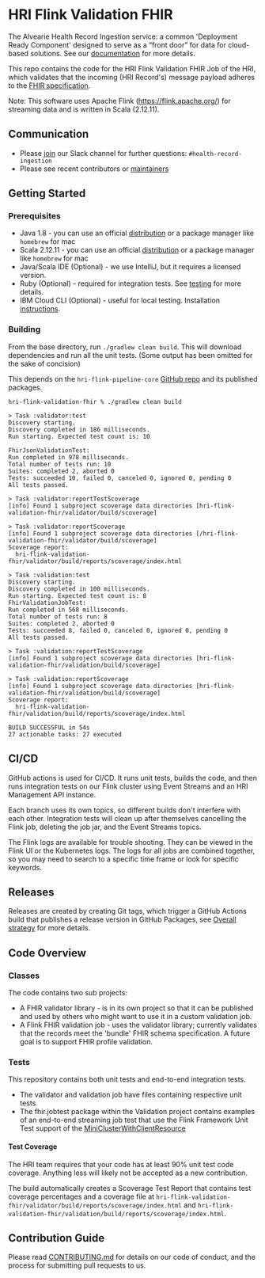 # HRI Flink Validation FHIR

The Alvearie Health Record Ingestion service: a common 'Deployment Ready Component' designed to serve as a “front door” for data for cloud-based solutions. See our [documentation](https://alvearie.io/HRI) for more details.

This repo contains the code for the HRI Flink Validation FHIR Job of the HRI, which validates that the incoming (HRI Record's) message payload adheres to the [FHIR specification](https://www.hl7.org/fhir/overview.html).

Note: This software uses Apache Flink (https://flink.apache.org/) for streaming data and is written in Scala (2.12.11).

## Communication
* Please [join](https://alvearie.io/contributions/requestSlackAccess/) our Slack channel for further questions: `#health-record-ingestion`
* Please see recent contributors or [maintainers](MAINTAINERS.md)

## Getting Started

### Prerequisites
* Java 1.8 - you can use an official [distribution](https://www.java.com/en/download/manual.jsp) or a package manager like `homebrew` for mac
* Scala 2.12.11 - you can use an official [distribution](https://www.scala-lang.org/download/) or a package manager like `homebrew` for mac
* Java/Scala IDE (Optional) - we use IntelliJ, but it requires a licensed version.
* Ruby (Optional) - required for integration tests. See [testing](test/README.md) for more details.
* IBM Cloud CLI (Optional) - useful for local testing. Installation [instructions](https://cloud.ibm.com/docs/cli?topic=cloud-cli-getting-started).

### Building
From the base directory, run `./gradlew clean build`. This will download dependencies and run all the unit tests. (Some output has been omitted for the sake of concision)

This depends on the `hri-flink-pipeline-core` [GitHub repo](https://github.com/Alvearie/hri-flink-pipeline-core) and its published packages. 

```
hri-flink-validation-fhir % ./gradlew clean build

> Task :validator:test
Discovery starting.
Discovery completed in 186 milliseconds.
Run starting. Expected test count is: 10

FhirJsonValidationTest:
Run completed in 978 milliseconds.
Total number of tests run: 10
Suites: completed 2, aborted 0
Tests: succeeded 10, failed 0, canceled 0, ignored 0, pending 0
All tests passed.

> Task :validator:reportTestScoverage
[info] Found 1 subproject scoverage data directories [hri-flink-validation-fhir/validator/build/scoverage]

> Task :validator:reportScoverage
[info] Found 1 subproject scoverage data directories [/hri-flink-validation-fhir/validator/build/scoverage]
Scoverage report:
  hri-flink-validation-fhir/validator/build/reports/scoverage/index.html

> Task :validation:test
Discovery starting.
Discovery completed in 100 milliseconds.
Run starting. Expected test count is: 8
FhirValidationJobTest:
Run completed in 568 milliseconds.
Total number of tests run: 8
Suites: completed 2, aborted 0
Tests: succeeded 8, failed 0, canceled 0, ignored 0, pending 0
All tests passed.

> Task :validation:reportTestScoverage
[info] Found 1 subproject scoverage data directories [hri-flink-validation-fhir/validation/build/scoverage]

> Task :validation:reportScoverage
[info] Found 1 subproject scoverage data directories [hri-flink-validation-fhir/validation/build/scoverage]
Scoverage report:
  hri-flink-validation-fhir/validation/build/reports/scoverage/index.html

BUILD SUCCESSFUL in 54s
27 actionable tasks: 27 executed

```

## CI/CD
GitHub actions is used for CI/CD. It runs unit tests, builds the code, and then runs integration tests on our Flink cluster using Event Streams and an HRI Management API instance. 

Each branch uses its own topics, so different builds don't interfere with each other. Integration tests will clean up after themselves cancelling the Flink job, deleting the job jar, and the Event Streams topics.

The Flink logs are available for trouble shooting. They can be viewed in the Flink UI or the Kubernetes logs. The logs for all jobs are combined together, so you may need to search to a specific time frame or look for specific keywords.


## Releases
Releases are created by creating Git tags, which trigger a GitHub Actions build that publishes a release version in GitHub Packages, see [Overall strategy](https://SOME_NEW_URL/docs/wiki/Overall-Project-Branching,-Test,-and-Release-Strategy) for more details.

## Code Overview

### Classes
The code contains two sub projects: 
- A FHIR validator library - is in its own project so that it can be published and used by others who might want to use it in a custom validation job.
- A Flink FHIR validation job - uses the validator library; currently validates that the records meet the 'bundle' FHIR schema specification. A future goal is to support FHIR profile validation.

### Tests
This repository contains both unit tests and end-to-end integration tests.

- The validator and validation job have files containing respective unit tests
- The fhir.jobtest package within the Validation project contains examples of an end-to-end streaming job test that use the Flink Framework Unit Test support of the [MiniClusterWithClientResource](https://ci.apache.org/projects/flink/flink-docs-stable/dev/stream/testing.html#junit-rule-miniclusterwithclientresource)

#### Test Coverage
The HRI team requires that your code has at least 90% unit test code coverage. Anything less will likely not be accepted as a new contribution.

The build automatically creates a Scoverage Test Report that contains test coverage percentages and a coverage file at `hri-flink-validation-fhir/validator/build/reports/scoverage/index.html` and `hri-flink-validation-fhir/validation/build/reports/scoverage/index.html`. 

## Contribution Guide
Please read [CONTRIBUTING.md](CONTRIBUTING.md) for details on our code of conduct, and the process for submitting pull requests to us.